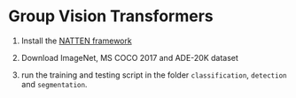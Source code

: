 # Group Vision Transformers

1. Install the [NATTEN framework](https://github.com/SHI-Labs/NATTEN)

2. Download ImageNet, MS COCO 2017 and ADE-20K dataset

3. run the training and testing script in the folder `classification`, `detection` and `segmentation`.
